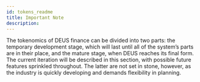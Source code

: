 ```yaml
---
id: tokens_readme
title: Important Note 
description:
---
```


The tokenomics of DEUS finance can be divided into two parts: the temporary development stage, which will last until all of the system’s parts are in their place, and the mature stage, when DEUS reaches its final form. The current iteration will be described in this section, with possible future features sprinkled throughout. The latter are not set in stone, however, as the industry is quickly developing and demands flexibility in planning. 
